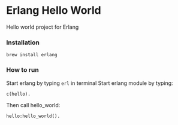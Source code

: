 # Erlang Hello World
Hello world project for Erlang

### Installation
```
brew install erlang
```
### How to run
Start erlang by typing ```erl``` in terminal
Start erlang module by typing:
```
c(hello).
```
Then call hello_world:
```
hello:hello_world().
```
